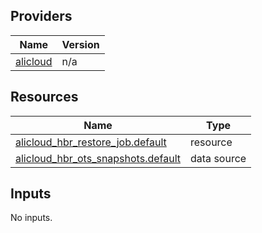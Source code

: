 <!-- BEGIN_TF_DOCS -->
## Providers

| Name | Version |
|------|---------|
| <a name="provider_alicloud"></a> [alicloud](#provider\_alicloud) | n/a |

## Resources

| Name | Type |
|------|------|
| [alicloud_hbr_restore_job.default](https://registry.terraform.io/providers/hashicorp/alicloud/latest/docs/resources/hbr_restore_job) | resource |
| [alicloud_hbr_ots_snapshots.default](https://registry.terraform.io/providers/hashicorp/alicloud/latest/docs/data-sources/hbr_ots_snapshots) | data source |

## Inputs

No inputs.
<!-- END_TF_DOCS -->    